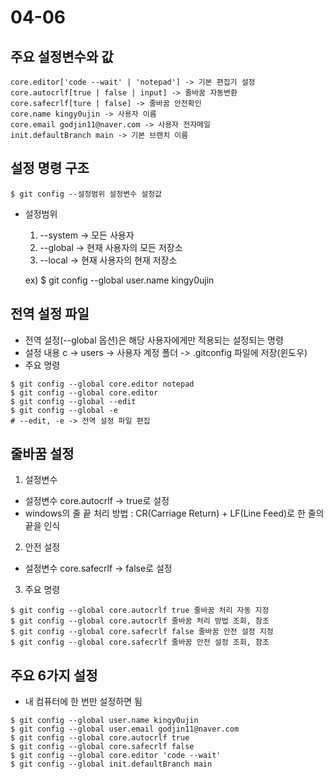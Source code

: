 # 04-06
## 주요 설정변수와 값
```
core.editor['code --wait' | 'notepad'] -> 기본 편집기 설정
core.autocrlf[true | false | input] -> 줄바꿈 자동변환
core.safecrlf[ture | false] -> 줄바꿈 안전확인
core.name kingy0ujin -> 사용자 이름
core.email godjin11@naver.com -> 사용자 전자메일
init.defaultBranch main -> 기본 브랜치 이름
```

## 설정 명령 구조

    $ git config --설정범위 설정변수 설정값

- 설정범위
  1. --system -> 모든 사용자
  2. --global -> 현재 사용자의 모든 저장소
  3. --local -> 현재 사용자의 현재 저장소

    ex) $ git config --global user.name kingy0ujin

## 전역 설정 파일
- 전역 설정(--global 옵션)은 해당 사용자에게만 적용되는 설정되는 명령
- 설정 내용 c -> users -> 사용자 계정 폴더 -> .gitconfig 파일에 저장(윈도우)
- 주요 명령
```
$ git config --global core.editor notepad
$ git config --global core.editor
$ git config --global --edit
$ git config --global -e
# --edit, -e -> 전역 설정 파일 편집
```

## 줄바꿈 설정
1. 설정변수
  - 설정변수 core.autocrlf -> true로 설정
  - windows의 줄 끝 처리 방법 : CR(Carriage Return) + LF(Line Feed)로 한 줄의 끝을 인식
2. 안전 설정
  - 설정변수 core.safecrlf -> false로 설정
3. 주요 명령
```
$ git config --global core.autocrlf true 줄바꿈 처리 자동 지정
$ git config --global core.autocrlf 줄바꿈 처리 방법 조회, 참조
$ git config --global core.safecrlf false 줄바꿈 안전 설정 지정
$ git config --global core.safecrlf 줄바꿈 안전 설정 조회, 참조
```

## 주요 6가지 설정
- 내 컴퓨터에 한 번만 설정하면 됨
```
$ git config --global user.name kingy0ujin
$ git config --global user.email godjin11@naver.com
$ git config --global core.autocrlf true
$ git config --global core.safecrlf false
$ git config --global core.editor 'code --wait'
$ git config --global init.defaultBranch main
```
